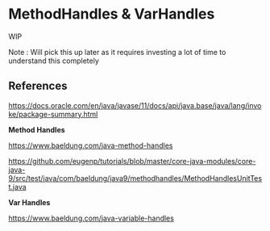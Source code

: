 # MethodHandles & VarHandles

WIP

Note : Will pick this up later as it requires investing a lot of time to understand this completely

## References

https://docs.oracle.com/en/java/javase/11/docs/api/java.base/java/lang/invoke/package-summary.html

**Method Handles**

https://www.baeldung.com/java-method-handles

https://github.com/eugenp/tutorials/blob/master/core-java-modules/core-java-9/src/test/java/com/baeldung/java9/methodhandles/MethodHandlesUnitTest.java

**Var Handles**

https://www.baeldung.com/java-variable-handles